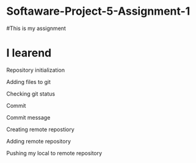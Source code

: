 # Softaware-Project-5-Assignment-1
#This is my assignment
# I learend
  
Repository initialization
  
Adding files to git
  
Checking git status
  
Commit
  
Commit message
  
Creating remote repostiory
  
Adding remote repository
  
Pushing my local to remote repository
  
